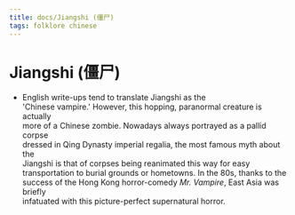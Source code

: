 ```yaml
---
title: docs/Jiangshi (僵尸)
tags: folklore chinese
---
```


# Jiangshi (僵尸)
- English write-ups tend to translate Jiangshi as the  
	'Chinese vampire.' However, this hopping, paranormal creature is actually  
	more of a Chinese zombie. Nowadays always portrayed as a pallid corpse  
	dressed in Qing Dynasty imperial regalia, the most famous myth about the  
	Jiangshi is that of corpses being reanimated this way for easy  
	transportation to burial grounds or hometowns. In the 80s, thanks to the  
	success of the Hong Kong horror-comedy _Mr. Vampire_, East Asia was briefly  
	infatuated with this picture-perfect supernatural horror.